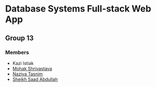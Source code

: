 # Database Systems Full-stack Web App

## Group 13

### Members

- Kazi Istiak
- [Mohak Shrivastava](https://github.com/mohak75)
- [Naziya Tasnim](https://github.com/nazy00)
- [Sheikh Saad Abdullah](https://github.com/cybardev)
